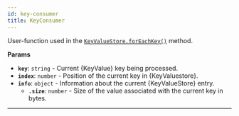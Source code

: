 ```yaml
---
id: key-consumer
title: KeyConsumer
---
```


<a name="keyconsumer"></a>

User-function used in the [`KeyValueStore.forEachKey()`](/docs/api/key-value-store#foreachkey) method.

**Params**

-   **`key`**: `string` - Current {KeyValue} key being processed.
-   **`index`**: `number` - Position of the current key in {KeyValuestore}.
-   **`info`**: `object` - Information about the current {KeyValueStore} entry.
    -   **`.size`**: `number` - Size of the value associated with the current key in bytes.

---
